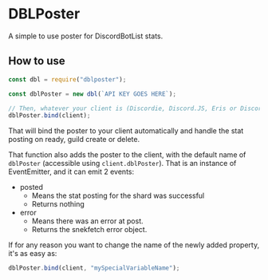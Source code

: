 # DBLPoster
A simple to use poster for DiscordBotList stats.

## How to use

```js
const dbl = require("dblposter");

const dblPoster = new dbl(`API KEY GOES HERE`);

// Then, whatever your client is (Discordie, Discord.JS, Eris or Discord.io)
dblPoster.bind(client);
```

That will bind the poster to your client automatically and handle the stat posting on ready, guild create or delete.

That function also adds the poster to the client, with the default name of `dblPoster` (accessible using `client.dblPoster`). That is an instance of EventEmitter, and it can emit 2 events:

- posted
	- Means the stat posting for the shard was successful
	- Returns nothing
- error
	- Means there was an error at post.
	- Returns the snekfetch error object.

If for any reason you want to change the name of the newly added property, it's as easy as:
```js
dblPoster.bind(client, "mySpecialVariableName");
```
